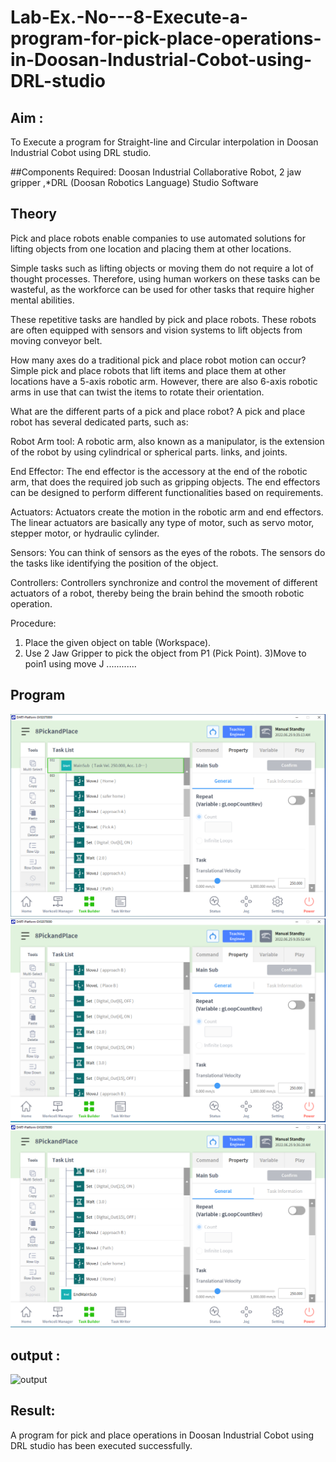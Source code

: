 # Lab-Ex.-No---8-Execute-a-program-for-pick-place-operations-in-Doosan-Industrial-Cobot-using-DRL-studio
## Aim :
To Execute a program for Straight-line and Circular interpolation in Doosan Industrial Cobot using DRL studio.

##Components Required: Doosan Industrial Collaborative Robot, 2 jaw gripper ,*DRL (Doosan Robotics Language) Studio Software


## Theory 
Pick and place robots enable companies to use automated solutions for lifting objects from one location and placing them at other locations.

Simple tasks such as lifting objects or moving them do not require a lot of thought processes. Therefore, using human workers on these tasks can be wasteful, as the workforce can be used for other tasks that require higher mental abilities.

These repetitive tasks are handled by pick and place robots. These robots are often equipped with sensors and vision systems to lift objects from moving conveyor belt.

How many axes do a traditional pick and place robot motion can occur?
Simple pick and place robots that lift items and place them at other locations have a 5-axis robotic arm. However, there are also 6-axis robotic arms in use that can twist the items to rotate their orientation.

What are the different parts of a pick and place robot?
A pick and place robot has several dedicated parts, such as:

Robot Arm tool: A robotic arm, also known as a manipulator, is the extension of the robot by using cylindrical or spherical parts. links, and joints.

End Effector: The end effector is the accessory at the end of the robotic arm, that does the required job such as gripping objects. The end effectors can be designed to perform different functionalities based on requirements.

Actuators: Actuators create the motion in the robotic arm and end effectors. The linear actuators are basically any type of motor, such as servo motor, stepper motor, or hydraulic cylinder.

Sensors: You can think of sensors as the eyes of the robots. The sensors do the tasks like identifying the position of the object.

Controllers: Controllers synchronize and control the movement of different actuators of a robot, thereby being the brain behind the smooth robotic operation.



Procedure:


1) Place the given object on table (Workspace).
2) Use 2 Jaw Gripper to pick the object from P1 (Pick Point). 
3)Move to poin1 using move J
............


## Program 
![pic 1](https://github.com/vijay21500269/Lab-Ex.-No---8-Execute-a-program-for-pick-place-operations-in-Doosan-Industrial-Cobot-using-DRL-st/blob/main/Pickplace1.png)
![pic 2](https://github.com/vijay21500269/Lab-Ex.-No---8-Execute-a-program-for-pick-place-operations-in-Doosan-Industrial-Cobot-using-DRL-st/blob/main/Pickplace2.png)
![pic 3](https://github.com/vijay21500269/Lab-Ex.-No---8-Execute-a-program-for-pick-place-operations-in-Doosan-Industrial-Cobot-using-DRL-st/blob/main/Pickplace3.png)

## output : 
![output]()

## Result:
A program for pick and place operations in Doosan Industrial Cobot using DRL studio has been executed successfully.





